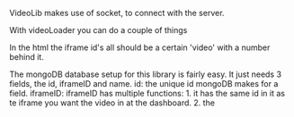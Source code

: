 VideoLib makes use of socket, to connect with the server.

With videoLoader you can do a couple of things

In the html the iframe id's all should be a certain 'video' with a number behind it.

The mongoDB database setup for this library is fairly easy.
It just needs 3 fields, the id, iframeID and name.
id: the unique id mongoDB makes for a field.
iframeID: iframeID has multiple functions:
            1. it has the same id in it as te iframe you want the video in at the dashboard.
            2. the <title> of each seperate screen should be the same as the iframeID
link: This has the unique youtube video id in it, thats the part after v=

create a database first and link it in nodejs, get the cluster url and put in in the code
const url = "mongodb+srv://<username>:<password>@cluster0-ybw87.mongodb.net/test?retryWrites=true&w=majority";


<b>You can load the Page with videoLoader().loadPage()</b>
This functions only sends a message 'loadVideos' through socket, this means that the server side does the rest.

<i>This is the server side function</i>
//Getting all videos from database
let getVideos = () => {
    //Connecting to database
    MongoClient.connect(url, function(err, db) {
        if (err) throw err;
        var dbo = db.db(<Your database name>);
        //Finding all videos in database
        dbo.collection(<Your database collection name>).find({}).toArray(function(err, result) {
            if (err) throw err;
            let videos = result
            //Sending to client
            io.emit('VideoArray', videos );   <b>!!MAKE SURE THE EMIT IS CALLED 'VideoArray'!!</b>
            db.close();
          });
      });
}

<b>You can reload the page with videoLoader().reloadPage()</b>
the only thing this function does is clear the cache and reload the page, so when the user updated a video, you can use it to refresh.

<b>You can update a video in the database with videoLoader().updateVideoDB(e)</b>
This is what happens when the submitbutton gets pushed. The submitbutton has a dest parameter with the same number as the number the iframe id(of the iframe you want to change) has in it.
Make sure that every sumbit button has a unique id, so the target.getattribute wil work.
Because the function will use the click event of a certain button.

What the function does is get the url out of the input field and push it into an array, and find which screen the video is for.
Then it sends an array through socket with data ['iframeID','link'] and name 'newVideo' to the server. 
So if the server gets newVideo through socket, it will insert it in the database through this piece of code.
<i>html form code</i>
Make sure the form used is built up like this.
<input id='link1' type='text' placeholder="youtube link"/> <i>id of this part has link+'the same number used in the dest of sumbitbutton'</i>
<input id='subm4' class="SubmitButton" type='submit'  dest='1'/>
<i>Server side code</i>

//Inserting filled in video in database
let insertVideo = (data) => {
    MongoClient.connect(url, function(err, db) {
        if (err) throw err;
        var dbo = db.db(<Your database name>);
        var newvalues = { $set: {link: data[1]} };
        var myquery = {iframeID: data[0]}
        //Insert with query
        dbo.collection(<Your database collection>).updateOne(myquery, newvalues, function(err, res) {
            if (err) throw err;
            console.log("1 document updated");
            db.close();
          });
      });

      io.emit('ReloadDash')
}

after putting a updated video in the database use videoLoader().reloadPage()

